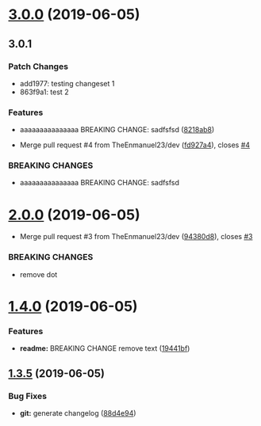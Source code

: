 # [3.0.0](https://github.com/TheEnmanuel23/array-divider/compare/v2.0.0...v3.0.0) (2019-06-05)

## 3.0.1

### Patch Changes

- add1977: testing changeset 1
- 863f9a1: test 2

### Features

- aaaaaaaaaaaaaaa BREAKING CHANGE: sadfsfsd ([8218ab8](https://github.com/TheEnmanuel23/array-divider/commit/8218ab8))

* Merge pull request #4 from TheEnmanuel23/dev ([fd927a4](https://github.com/TheEnmanuel23/array-divider/commit/fd927a4)), closes [#4](https://github.com/TheEnmanuel23/array-divider/issues/4)

### BREAKING CHANGES

- aaaaaaaaaaaaaaa BREAKING CHANGE: sadfsfsd

# [2.0.0](https://github.com/TheEnmanuel23/array-divider/compare/v1.4.0...v2.0.0) (2019-06-05)

- Merge pull request #3 from TheEnmanuel23/dev ([94380d8](https://github.com/TheEnmanuel23/array-divider/commit/94380d8)), closes [#3](https://github.com/TheEnmanuel23/array-divider/issues/3)

### BREAKING CHANGES

- remove dot

# [1.4.0](https://github.com/TheEnmanuel23/array-divider/compare/v1.3.5...v1.4.0) (2019-06-05)

### Features

- **readme:** BREAKING CHANGE remove text ([19441bf](https://github.com/TheEnmanuel23/array-divider/commit/19441bf))

## [1.3.5](https://github.com/TheEnmanuel23/array-divider/compare/v1.3.4...v1.3.5) (2019-06-05)

### Bug Fixes

- **git:** generate changelog ([88d4e94](https://github.com/TheEnmanuel23/array-divider/commit/88d4e94))
